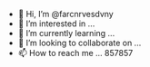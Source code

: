 - 👋 Hi, I’m @farcnrvesdvny
- 👀 I’m interested in ...
- 🌱 I’m currently learning ...
- 💞️ I’m looking to collaborate on ...
- 📫 How to reach me ...
857857
<!---
farcnrvesdvny/farcnrvesdvny is a ✨ special ✨ repository because its `README.md` (this file) appears on your GitHub profile.
You can click the Preview link to take a look at your changes.
--->
